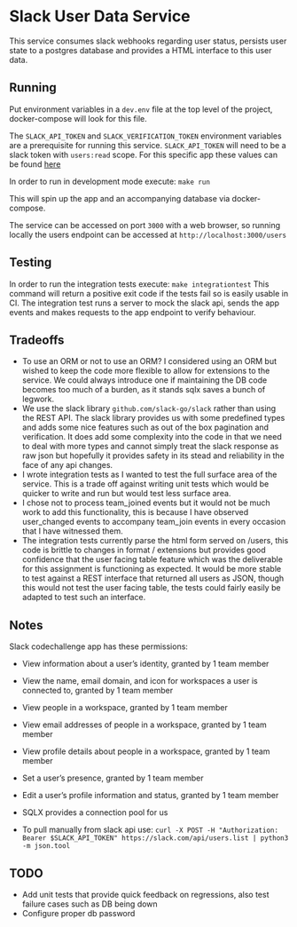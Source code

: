 # Slack User Data Service
This service consumes slack webhooks regarding user status, persists user state to a postgres database and provides a HTML interface to this user data.

## Running
Put environment variables in a `dev.env` file at the top level of the project,
docker-compose will look for this file.

The `SLACK_API_TOKEN` and `SLACK_VERIFICATION_TOKEN` environment variables are
a prerequisite for running this service. `SLACK_API_TOKEN` will need to be a
slack token with `users:read` scope. For this specific app these values can
be found [here](https://api.slack.com/apps/A03CYL14A5B)

In order to run in development mode execute:
`make run`

This will spin up the app and an accompanying database via docker-compose.

The service can be accessed on port `3000` with a web browser, so running locally
the users endpoint can be accessed at `http://localhost:3000/users`

## Testing
In order to run the integration tests execute:
`make integrationtest`
This command will return a positive exit code if the tests fail so is easily
usable in CI. The integration test runs a server to mock the slack api, sends
the app events and makes requests to the app endpoint to verify behaviour.

## Tradeoffs
* To use an ORM or not to use an ORM? I considered using an ORM but wished to
keep the code more flexible to allow for extensions to the service. We could always
introduce one if maintaining the DB code becomes too much of a burden, as it
stands sqlx saves a bunch of legwork.
* We use the slack library `github.com/slack-go/slack` rather than using the REST
API. The slack library provides us with some predefined types and adds some nice
features such as out of the box pagination and verification. It does add some
complexity into the code in that we need to deal with more types and cannot simply
treat the slack response as raw json but hopefully it provides safety in its stead
and reliability in the face of any api changes.
* I wrote integration tests as I wanted to test the full surface area of the
service. This is a trade off against writing unit tests which would be quicker to
write and run but would test less surface area.
* I chose not to process team_joined events but it would not be much work to add
this functionality, this is because I have observed user_changed events to
accompany team_join events in every occasion that I have witnessed them.
* The integration tests currently parse the html form served on /users, this code
is brittle to changes in format / extensions but provides good confidence that the
user facing table feature which was the deliverable for this assignment is
functioning as expected. It would be more stable to test against a REST interface
that returned all users as JSON, though this would not test the user facing table,
the tests could fairly easily be adapted to test such an interface.
## Notes
Slack codechallenge app has these permissions:
* View information about a user’s identity, granted by 1 team member
* View the name, email domain, and icon for workspaces a user is connected to, granted by 1 team member
* View people in a workspace, granted by 1 team member
* View email addresses of people in a workspace, granted by 1 team member
* View profile details about people in a workspace, granted by 1 team member
* Set a user’s presence, granted by 1 team member
* Edit a user’s profile information and status, granted by 1 team member

* SQLX provides a connection pool for us
* To pull manually from slack api use: `curl -X POST -H "Authorization: Bearer $SLACK_API_TOKEN" https://slack.com/api/users.list | python3 -m json.tool`
## TODO
* Add unit tests that provide quick feedback on regressions, also test failure cases such as DB being down
* Configure proper db password
